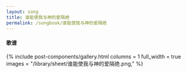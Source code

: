 ```yaml
---
layout: song
title: 谁能使我与神的爱隔绝
permalink: /songbook/谁能使我与神的爱隔绝
---
```


#### 歌谱

{% include post-components/gallery.html
    columns = 1
    full_width = true
    images = "/library/sheet/谁能使我与神的爱隔绝.png,"
%}
